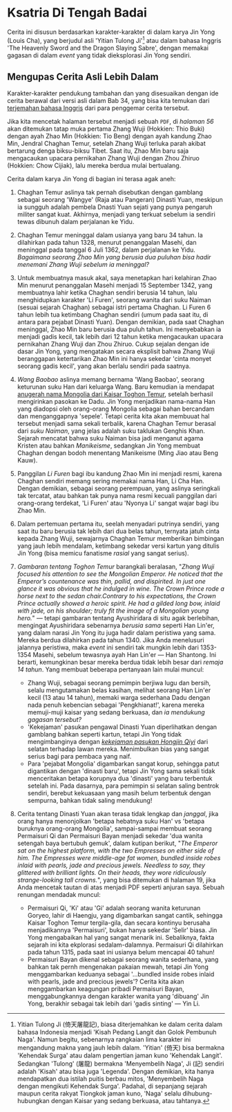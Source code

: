 # Ksatria Di Tengah Badai

Cerita ini disusun berdasarkan karakter-karakter di dalam karya Jin Yong (Louis Cha), yang berjudul asli 'Yitian Tulong Ji'[^judul-asli] atau dalam bahasa Inggris 'The Heavenly Sword and the Dragon Slaying Sabre', dengan memakai gagasan di dalam *event* yang tidak dieksplorasi Jin Yong sendiri.

[^judul-asli]: Yitian Tulong Ji (倚天屠龍記), biasa diterjemahkan ke dalam cerita dalam bahasa Indonesia menjadi 'Kisah Pedang Langit dan Golok Pembunuh Naga'. Namun begitu, sebenarnya rangkaian lima karakter ini mengandung makna yang jauh lebih dalam. 'Yitian' (倚天) bisa bermakna 'Kehendak Surga' atau dalam pengertian jaman kuno 'Kehendak Langit'. Sedangkan 'Tulong' (屠龍) bermakna 'Menyembelih Naga', Ji (記) sendiri adalah 'Kisah' atau bisa juga 'Legenda'. Dengan demikian, kita hanya mendapatkan dua istilah puitis berbau mitos, 'Menyembelih Naga dengan mengikuti Kehendak Surga'. Padahal, di sepanjang sejarah maupun cerita rakyat Tiongkok jaman kuno, 'Naga' selalu dihubung-hubungkan dengan Kaisar yang sedang berkuasa, atau tahtanya.

## Mengupas Cerita Asli Lebih Dalam

Karakter-karakter pendukung tambahan dan yang disesuaikan dengan ide cerita berawal dari versi asli dalam Bab 34, yang bisa kita temukan dari [terjemahan bahasa Inggris](https://foxswuxia.wordpress.com/condor-trilogy-heaven-sword-dragon-saber/yttlj-chapter-34/) dari para penggemar cerita tersebut.

Jika kita mencetak halaman tersebut menjadi sebuah `PDF`, di *halaman 56* akan ditemukan tatap muka pertama Zhang Wuji (Hokkien: Thio Buki) dengan ayah Zhao Min (Hokkien: Tio Beng) dengan ayah kandung Zhao Min, Jendral Chaghan Temur, setelah Zhang Wuji terluka parah akibat bertarung denga biksu-biksu Tibet. Saat itu, Zhao Min baru saja mengacaukan upacara pernikahan Zhang Wuji dengan Zhou Zhiruo (Hokkien: Chow Cijiak), lalu mereka berdua mulai bertualang.

Cerita dalam karya Jin Yong di bagian ini terasa agak aneh:

1. Chaghan Temur aslinya tak pernah disebutkan dengan gamblang sebagai seorang 'Wangye' (Raja atau Pangeran) Dinasti Yuan, meskipun ia sungguh adalah pembela Dnasti Yuan sejati yang punya pengaruh militer sangat kuat. Akhirnya, menjadi yang terkuat sebelum ia sendiri tewas dibunuh dalam perjalanan ke Yidu.

2. Chaghan Temur meninggal dalam usianya yang baru 34 tahun. Ia dilahirkan pada tahun 1328, menurut penanggalan Masehi, dan meninggal pada tanggal 6 Juli 1362, dalam perjalanan ke Yidu. *Bagaimana seorang Zhao Min yang berusia dua puluhan bisa hadir menemani Zhang Wuji sebelum ia meninggal?*

3. Untuk membuatnya masuk akal, saya menetapkan hari kelahiran Zhao Min menurut penanggalan Masehi menjadi 15 September 1342, yang membuatnya lahir ketika Chaghan sendiri berusia 14 tahun, lalu menghidupkan karakter 'Li Furen', seorang wanita dari suku Naiman (sesuai sejarah Chaghan) sebagai istri pertama Chaghan. Li Furen 6 tahun lebih tua ketimbang Chaghan sendiri (umum pada saat itu, di antara para pejabat Dinasti Yuan). Dengan demikian, pada saat Chaghan meninggal, Zhao Min baru berusia dua puluh tahun. Ini menyebabkan ia menjadi gadis kecil, tak lebih dari 12 tahun ketika mengacaukan upacara pernikahan Zhang Wuji dan Zhou Zhiruo. Cukup sejalan dengan ide dasar Jin Yong, yang mengatakan secara eksplisit bahwa Zhang Wuji beranggapan ketertarikan Zhao Min ini hanya sekedar 'cinta monyet seorang gadis kecil', yang akan berlalu sendiri pada saatnya.

4. *Wang Baobao* aslinya memang bernama 'Wang Baobao', seorang keturunan suku Han dari keluarga Wang. Baru kemudian ia mendapat [anugerah nama Mongolia dari Kaisar Toghon Temur](https://en.wikipedia.org/wiki/Red_Turban_Rebellions#K%C3%B6ke_Tem%C3%BCr), setelah berhasil mengirinkan pasokan ke Dadu. Jin Yong menjadikan nama-nama Han yang diadopsi oleh orang-orang Mongolia sebagai bahan bercandam dan menganggapnya 'sepele'. Tetapi cerita kita akan membuuat hal tersebut menjadi sama sekali terbalik, karena Chaghan Temur berasal dari *suku Naiman*, yang jelas adalah suku taklukan Genghis Khan. Sejarah mencatat bahwa suku Naiman bisa jadi menganut agama Kristen atau bahkan *Manikeisme*, sedangkan Jin Yong membuat Chaghan dengan bodoh menentang Manikeisme (Ming Jiao atau Beng Kauw).

5. Panggilan *Li Furen* bagi ibu kandung Zhao Min ini menjadi resmi, karena Chaghan sendiri memang sering memakai nama Han, Li Cha Han. Dengan demikian, sebagai seorang perempuan, yang aslinya seringkali tak tercatat, atau bahkan tak punya nama resmi kecuali panggilan dari orang-orang terdekat, 'Li Furen' atau 'Nyonya Li' sangat wajar bagi ibu Zhao Min.

6. Dalam pertemuan pertama itu, seelah menyadari putrinya sendiri, yang saat itu baru berusia tak lebih dari dua belas tahun, ternyata jatuh cinta kepada Zhang Wuji, sewajarnya Chaghan Temur memberikan bimbingan yang jauh lebih mendalam, ketimbang sekedar versi kartun yang ditulis Jin Yong (bisa memicu fanatisme *rasial* yang sangat serius).


7. *Gambaran tentang Toghon Temur* barangkali beralasan, "*Zhang Wuji focused his attention to see the Mongolian Emperor. He noticed that the Emperor’s countenance was thin, pallid, and dispirited. In just one glance it was obvious that he indulged in wine. The Crown Prince rode a horse next to the sedan chair.Contrary to his expectations, the Crown Prince actually showed a heroic spirit. He had a gilded long bow, inlaid with jade, on his shoulder; truly fit the image of a Mongolian young hero.*" — tetapi gambaran tentang Ayushiridara di situ agak berlebihan, mengingat Ayushiridara sebenarnya *berusia sama* seperti Han Lin'er, yang dalam narasi Jin Yong itu juga hadir dalam peristiwa yang sama. Mereka berdua dilahirkan pada tahun 1340. Jika Anda menelusuri jalannya peristiwa, maka *event* ini sendiri tak mungkin lebih dari 1353-1354 Masehi, sebelum tewasnya ayah Han Lin'er — Han Shantong. Ini berarti, kemungkinan besar mereka berdua tidak lebih besar dari *remaja 14 tahun*. Yang membuat beberapa pertanyaan lain mulai muncul:
    
    - Zhang Wuji, sebagai seorang pemimpin berjiwa lugu dan bersih, selalu mengutamakan belas kasihan, melihat seorang Han Lin'er kecil (13 atau 14 tahun), memaki warga sederhana Dadu dengan nada penuh kebencian sebagai 'Pengkhianat!', karena mereka memuji-muji kaisar yang sedang berkuasa, dan *ia mendukung gagasan tersebut?*
    - 'Kekejaman' pasukan pengawal Dinasti Yuan diperlihatkan dengan gamblang bahkan seperti kartun, tetapi Jin Yong tidak mengimbanginya dengan [*kekejaman pasukan Hongjin Qiyi*](https://en.wikipedia.org/wiki/Red_Turban_Rebellions#Southern_Red_Turbans) dari selatan terhadap lawan mereka. Menimbulkan bias yang sangat serius bagi para pembaca yang naif.
    - Para 'pejabat Mongolia' digambarkan sangat korup, sehingga patut digantikan dengan 'dinasti baru', tetapi Jin Yong sama sekali tidak menceritakan betapa korupnya dua 'dinasti' yang baru terbentuk setelah ini. Pada dasarnya, para pemimpin si selatan saling bentrok sendiri, berebut kekuasaan yang masih belum terbentuk dengan sempurna, bahkan tidak saling mendukung!

8. Cerita tentang Dinasti Yuan akan terasa tidak lengkap dan *janggal*, jika orang hanya menonjolkan 'betapa hebatnya suku Han' vs 'betapa buruknya orang-orang Mongolia', sampai-sampai membuat seorang Permaisuri Qi dan Permaisuri Bayan menjadi sekedar 'dua wanita setengah baya bertubuh gemuk', dalam kutipan berikut, "*The Emperor sat on the highest platform, with the two Empresses on either side of him. The Empresses were middle-age fat women, bundled inside robes inlaid with pearls, jade and precious jewels. Needless to say, they glittered with brilliant lights. On their heads, they wore ridiculously strange-looking tall crowns.*", yang bisa ditemukan di halaman 19, jika Anda mencetak tautan di atas menjadi PDF seperti anjuran saya. Sebuah renungan mendadak muncul:
    
    - Permaisuri Qi, 'Ki' atau 'Gi' adalah seorang wanita keturunan Goryeo, lahir di Haengju, yang digambarkan sangat cantik, sehingga Kaisar Toghon Temur tergila-gila, dan secara kontinyu berusaha menjadikannya 'Permaisuri', bukan hanya sekedar 'Selir' biasa. Jin Yong mengabaikan hal yang sangat menarik ini. Sebaliknya, fakta sejarah ini kita ekplorasi sedalam-dalamnya. Permaisuri Qi dilahirkan pada tahun 1315, pada saat ini usianya belum mencapai 40 tahun!
    - Permaisuri Bayan dikenal sebagai seorang wanita sederhana, yang bahkan tak pernh mengenakan pakaian mewah, tetapi Jin Yong menggambarkan keduanya sebagai '...bundled inside robes inlaid with pearls, jade and precious jewels'? Cerita kita akan menggambarkan keagungan pribadi Permaisuri Bayan, menggabungkannya dengan karakter wanita yang 'dibuang' Jin Yong, berakhir sebagai tak lebih dari 'gadis sinting' — Yin Li.


  
